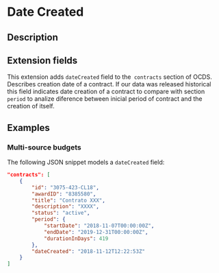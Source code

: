 # Date Created 

## Description 
## Extension fields 
This extension adds `dateCreated` field to the` contracts` section of OCDS.
Describes creation date of a contract. If our data was released historical this field
indicates date creation of a contract to compare with section `period` to analize diference 
between inicial period of contract and the creation of itself.

## Examples

### Multi-source budgets

The following JSON snippet models a `dateCreated` field:

```json
"contracts": [
	{
		"id": "3075-423-CL18",
		"awardID": "8385580",
		"title": "Contrato XXX",
		"description": "XXXX",
		"status": "active",
		"period": {
			"startDate": "2018-11-07T00:00:00Z",
			"endDate": "2019-12-31T00:00:00Z",
			"durationInDays": 419
		},		
		"dateCreated": "2018-11-12T12:22:53Z"
	}
]
```